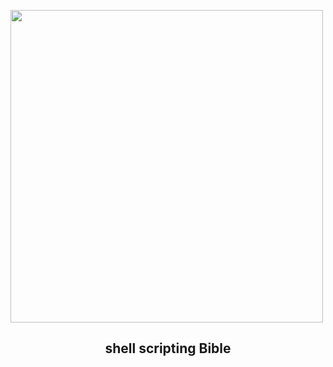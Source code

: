 <img 
    src="https://raw.githubusercontent.com/odb/official-bash-logo/master/assets/Logos/Icons/PNG/512x512.png" 
    alt="" width="500px" height="500px">

<h2 style="text-align: center;">shell scripting Bible</h2>
